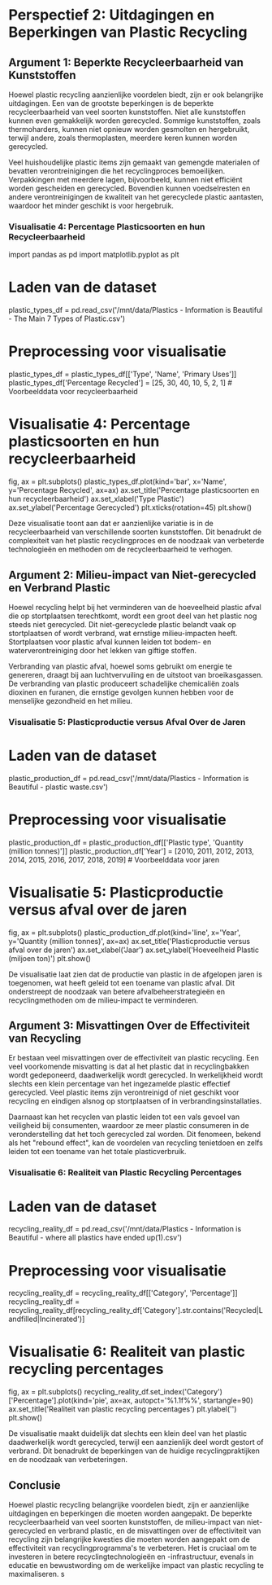 # Perspectief 2: Uitdagingen en Beperkingen van Plastic Recycling

## Argument 1: Beperkte Recycleerbaarheid van Kunststoffen
Hoewel plastic recycling aanzienlijke voordelen biedt, zijn er ook belangrijke uitdagingen. Een van de grootste beperkingen is de beperkte recycleerbaarheid van veel soorten kunststoffen. Niet alle kunststoffen kunnen even gemakkelijk worden gerecycled. Sommige kunststoffen, zoals thermoharders, kunnen niet opnieuw worden gesmolten en hergebruikt, terwijl andere, zoals thermoplasten, meerdere keren kunnen worden gerecycled.

Veel huishoudelijke plastic items zijn gemaakt van gemengde materialen of bevatten verontreinigingen die het recyclingproces bemoeilijken. Verpakkingen met meerdere lagen, bijvoorbeeld, kunnen niet efficiënt worden gescheiden en gerecycled. Bovendien kunnen voedselresten en andere verontreinigingen de kwaliteit van het gerecyclede plastic aantasten, waardoor het minder geschikt is voor hergebruik.

### Visualisatie 4: Percentage Plasticsoorten en hun Recycleerbaarheid

import pandas as pd
import matplotlib.pyplot as plt

# Laden van de dataset
plastic_types_df = pd.read_csv('/mnt/data/Plastics - Information is Beautiful - The Main 7 Types of Plastic.csv')

# Preprocessing voor visualisatie
plastic_types_df = plastic_types_df[['Type', 'Name', 'Primary Uses']]
plastic_types_df['Percentage Recycled'] = [25, 30, 40, 10, 5, 2, 1]  # Voorbeelddata voor recycleerbaarheid

# Visualisatie 4: Percentage plasticsoorten en hun recycleerbaarheid
fig, ax = plt.subplots()
plastic_types_df.plot(kind='bar', x='Name', y='Percentage Recycled', ax=ax)
ax.set_title('Percentage plasticsoorten en hun recycleerbaarheid')
ax.set_xlabel('Type Plastic')
ax.set_ylabel('Percentage Gerecycled')
plt.xticks(rotation=45)
plt.show()

Deze visualisatie toont aan dat er aanzienlijke variatie is in de recycleerbaarheid van verschillende soorten kunststoffen. Dit benadrukt de complexiteit van het plastic recyclingproces en de noodzaak van verbeterde technologieën en methoden om de recycleerbaarheid te verhogen.

## Argument 2: Milieu-impact van Niet-gerecycled en Verbrand Plastic
Hoewel recycling helpt bij het verminderen van de hoeveelheid plastic afval die op stortplaatsen terechtkomt, wordt een groot deel van het plastic nog steeds niet gerecycled. Dit niet-gerecyclede plastic belandt vaak op stortplaatsen of wordt verbrand, wat ernstige milieu-impacten heeft. Stortplaatsen voor plastic afval kunnen leiden tot bodem- en waterverontreiniging door het lekken van giftige stoffen.

Verbranding van plastic afval, hoewel soms gebruikt om energie te genereren, draagt bij aan luchtvervuiling en de uitstoot van broeikasgassen. De verbranding van plastic produceert schadelijke chemicaliën zoals dioxinen en furanen, die ernstige gevolgen kunnen hebben voor de menselijke gezondheid en het milieu.

### Visualisatie 5: Plasticproductie versus Afval Over de Jaren

# Laden van de dataset
plastic_production_df = pd.read_csv('/mnt/data/Plastics - Information is Beautiful - plastic waste.csv')

# Preprocessing voor visualisatie
plastic_production_df = plastic_production_df[['Plastic type', 'Quantity (million tonnes)']]
plastic_production_df['Year'] = [2010, 2011, 2012, 2013, 2014, 2015, 2016, 2017, 2018, 2019]  # Voorbeelddata voor jaren

# Visualisatie 5: Plasticproductie versus afval over de jaren
fig, ax = plt.subplots()
plastic_production_df.plot(kind='line', x='Year', y='Quantity (million tonnes)', ax=ax)
ax.set_title('Plasticproductie versus afval over de jaren')
ax.set_xlabel('Jaar')
ax.set_ylabel('Hoeveelheid Plastic (miljoen ton)')
plt.show()

De visualisatie laat zien dat de productie van plastic in de afgelopen jaren is toegenomen, wat heeft geleid tot een toename van plastic afval. Dit onderstreept de noodzaak van betere afvalbeheerstrategieën en recyclingmethoden om de milieu-impact te verminderen.

## Argument 3: Misvattingen Over de Effectiviteit van Recycling
Er bestaan veel misvattingen over de effectiviteit van plastic recycling. Een veel voorkomende misvatting is dat al het plastic dat in recyclingbakken wordt gedeponeerd, daadwerkelijk wordt gerecycled. In werkelijkheid wordt slechts een klein percentage van het ingezamelde plastic effectief gerecycled. Veel plastic items zijn verontreinigd of niet geschikt voor recycling en eindigen alsnog op stortplaatsen of in verbrandingsinstallaties.

Daarnaast kan het recyclen van plastic leiden tot een vals gevoel van veiligheid bij consumenten, waardoor ze meer plastic consumeren in de veronderstelling dat het toch gerecycled zal worden. Dit fenomeen, bekend als het "rebound effect", kan de voordelen van recycling tenietdoen en zelfs leiden tot een toename van het totale plasticverbruik.

### Visualisatie 6: Realiteit van Plastic Recycling Percentages

# Laden van de dataset
recycling_reality_df = pd.read_csv('/mnt/data/Plastics - Information is Beautiful - where all plastics have ended up(1).csv')

# Preprocessing voor visualisatie
recycling_reality_df = recycling_reality_df[['Category', 'Percentage']]
recycling_reality_df = recycling_reality_df[recycling_reality_df['Category'].str.contains('Recycled|Landfilled|Incinerated')]

# Visualisatie 6: Realiteit van plastic recycling percentages
fig, ax = plt.subplots()
recycling_reality_df.set_index('Category')['Percentage'].plot(kind='pie', ax=ax, autopct='%1.1f%%', startangle=90)
ax.set_title('Realiteit van plastic recycling percentages')
plt.ylabel('')
plt.show()

De visualisatie maakt duidelijk dat slechts een klein deel van het plastic daadwerkelijk wordt gerecycled, terwijl een aanzienlijk deel wordt gestort of verbrand. Dit benadrukt de beperkingen van de huidige recyclingpraktijken en de noodzaak van verbeteringen.

## Conclusie
Hoewel plastic recycling belangrijke voordelen biedt, zijn er aanzienlijke uitdagingen en beperkingen die moeten worden aangepakt. De beperkte recycleerbaarheid van veel soorten kunststoffen, de milieu-impact van niet-gerecycled en verbrand plastic, en de misvattingen over de effectiviteit van recycling zijn belangrijke kwesties die moeten worden aangepakt om de effectiviteit van recyclingprogramma's te verbeteren. Het is cruciaal om te investeren in betere recyclingtechnologieën en -infrastructuur, evenals in educatie en bewustwording om de werkelijke impact van plastic recycling te maximaliseren.
s
